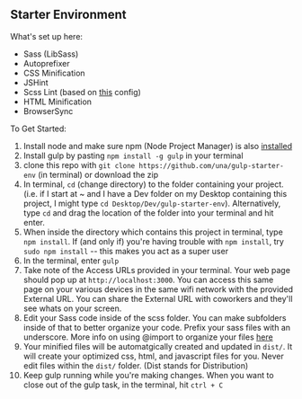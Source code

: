 Starter Environment
---

What's set up here:

- Sass (LibSass)
- Autoprefixer
- CSS Minification
- JSHint
- Scss Lint (based on [this](https://github.com/causes/scss-lint/blob/master/config/default.yml) config)
- HTML Minification
- BrowserSync

To Get Started:

1. Install node and make sure npm (Node Project Manager) is also [installed](http://blog.nodeknockout.com/post/65463770933/how-to-install-node-js-and-npm)
2. Install gulp by pasting `npm install -g gulp` in your terminal
3. clone this repo with `git clone https://github.com/una/gulp-starter-env` (in terminal) or download the zip
4. In terminal, `cd` (change directory) to the folder containing your project. (i.e. if I start at ~ and I have a Dev folder on my Desktop containing this project, I might type `cd Desktop/Dev/gulp-starter-env`). Alternatively, type `cd` and drag the location of the folder into your terminal and hit enter.
5. When inside the directory which contains this project in terminal, type `npm install`. If (and only if) you're having trouble with `npm install`, try `sudo npm install` -- this makes you act as a super user
6. In the terminal, enter `gulp`
7. Take note of the Access URLs provided in your terminal. Your web page should pop up at `http://localhost:3000`. You can access this same page on your various devices in the same wifi network with the provided External URL. You can share the External URL with coworkers and they'll see whats on your screen.
8. Edit your Sass code inside of the scss folder. You can make subfolders inside of that to better organize your code. Prefix your sass files with an underscore. More info on using @import to organize your files [here](http://sass-guidelin.es/#main-file)
9. Your minified files will be automatgically created and updated in `dist/`. It will create your optimized css, html, and javascript files for you. Never edit files within the `dist/` folder. (Dist stands for Distribution)
10. Keep gulp running while you're making changes. When you want to close out of the gulp task, in the terminal, hit `ctrl + C`